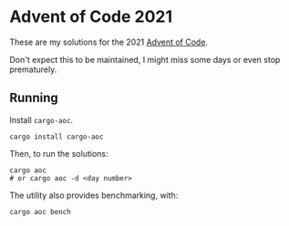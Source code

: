# Advent of Code 2021
These are my solutions for the 2021 [Advent of Code](https://adventofcode.com).

Don't expect this to be maintained, I might miss some days or even stop prematurely.

## Running
Install `cargo-aoc`.  
```
cargo install cargo-aoc
```
Then, to run the solutions:  
```
cargo aoc 
# or cargo aoc -d <day number>
```

The utility also provides benchmarking, with:
```
cargo aoc bench
```